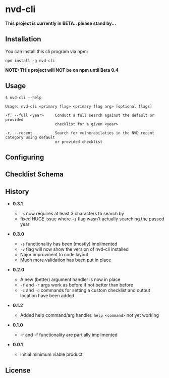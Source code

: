 # nvd-cli

**This project is currently in BETA.. please stand by...**

## Installation

You can install this cli program via npm:

```
npm install -g nvd-cli
```

**NOTE: THis project will NOT be on npm until Beta 0.4**

## Usage

```
$ nvd-cli --help

Usage: nvd-cli <primary flag> <primary flag arg> [optional flags]

-f, --full <year>     Conduct a full search against the default or provided 
                      checklist for a given <year>
                      
-r, --recent          Search for vulnerabilaties in the NVD recent category using default 
                      or provided checklist

```

## Configuring

## Checklist Schema

## History

- **0.3.1**
    - `-s` now requires at least 3 characters to search by
    - fixed HUGE issue where `-s` flag wasn't actually searching the passed year


- **0.3.0**
    - `-s` functionality has been (mostly) implimented
    - `-v` flag will now show the version of nvd-cli installed
    - Najor improvment to code layout
    - Much more validation has been put in place

- **0.2.0**
    - A new (better) argument handler is now in place
    - `-f` and `-r` args work as before if not better than before
    - `-c` and `-o` commands for setting a custom checklist and output location have been added

- **0.1.2**
    - Added help command/arg handler.  `help <command>` not yet working


- **0.1.0**
    - -r and -f functionality are partially implimented


- **0.0.1**
    - Initial minimum viable product


## License
